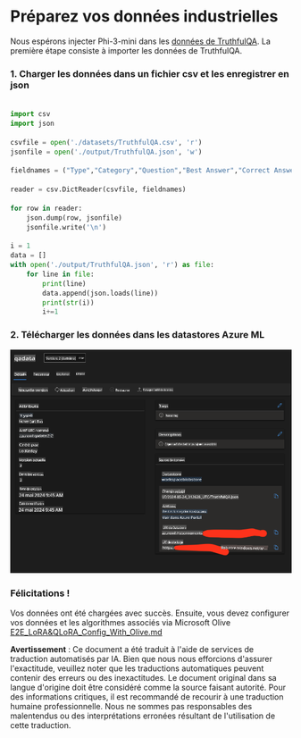 # **Préparez vos données industrielles**

Nous espérons injecter Phi-3-mini dans les [données de TruthfulQA](https://github.com/sylinrl/TruthfulQA/blob/main/TruthfulQA.csv). La première étape consiste à importer les données de TruthfulQA.


### **1. Charger les données dans un fichier csv et les enregistrer en json**


```python

import csv
import json

csvfile = open('./datasets/TruthfulQA.csv', 'r')
jsonfile = open('./output/TruthfulQA.json', 'w')

fieldnames = ("Type","Category","Question","Best Answer","Correct Answers","Incorrect Answers","Source")

reader = csv.DictReader(csvfile, fieldnames)

for row in reader:
    json.dump(row, jsonfile)
    jsonfile.write('\n')

i = 1
data = []
with open('./output/TruthfulQA.json', 'r') as file:
    for line in file:
        print(line)
        data.append(json.loads(line))
        print(str(i))
        i+=1


```

### **2. Télécharger les données dans les datastores Azure ML**

![amldata](../../../../translated_images/azureml_data.0f744f2ec5ea3cac9cbaa3cf7051235bb5b575de80e40a97619ae6f86d696c8f.fr.png)




### **Félicitations !**  

Vos données ont été chargées avec succès. Ensuite, vous devez configurer vos données et les algorithmes associés via Microsoft Olive [E2E_LoRA&QLoRA_Config_With_Olive.md](./E2E_LoRA&QLoRA_Config_With_Olive.md)

**Avertissement** :
Ce document a été traduit à l'aide de services de traduction automatisés par IA. Bien que nous nous efforcions d'assurer l'exactitude, veuillez noter que les traductions automatiques peuvent contenir des erreurs ou des inexactitudes. Le document original dans sa langue d'origine doit être considéré comme la source faisant autorité. Pour des informations critiques, il est recommandé de recourir à une traduction humaine professionnelle. Nous ne sommes pas responsables des malentendus ou des interprétations erronées résultant de l'utilisation de cette traduction.